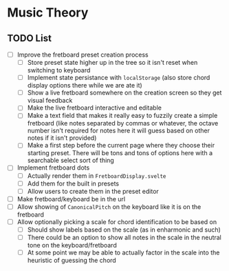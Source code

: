 # Music Theory

## TODO List

- [ ] Improve the fretboard preset creation process
  - [ ] Store preset state higher up in the tree so it isn't reset when switching to keyboard
  - [ ] Implement state persistance with `localStorage` (also store chord display options there while we are ate it)
  - [ ] Show a live fretboard somewhere on the creation screen so they get visual feedback
  - [ ] Make the live fretboard interactive and editable
  - [ ] Make a text field that makes it really easy to fuzzily create a simple fretboard (like notes separated by commas or whatever, the octave number isn't required for notes here it will guess based on other notes if it isn't provided)
  - [ ] Make a first step before the current page where they choose their starting preset. There will be tons and tons of options here with a searchable select sort of thing
- [ ] Implement fretboard dots
  - [ ] Actually render them in `FretboardDisplay.svelte`
  - [ ] Add them for the built in presets
  - [ ] Allow users to create them in the preset editor
- [ ] Make fretboard/keyboard be in the url
- [ ] Allow showing of `CanonicalPitch` on the keyboard like it is on the fretboard
- [ ] Allow optionally picking a scale for chord identification to be based on
  - [ ] Should show labels based on the scale (as in enharmonic and such)
  - [ ] There could be an option to show all notes in the scale in the neutral tone on the keyboard/fretboard
  - [ ] At some point we may be able to actually factor in the scale into the heuristic of guessing the chord
